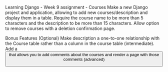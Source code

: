 Learning Django - Week 9 assignment - Courses
Make a new Django project and application, allowing to add new courses/description and display them in a table.  Require the course name to be more than 5 characters and the description to be more than 15 characters. Allow option to remove courses with a deletion confirmation page.

Bonus Features (Optional)
Make description a one-to-one relationship with the Course table rather than a column in the course table (intermediate).
Add a <button> that allows you to add comments about the courses and render a page with those comments (advanced)